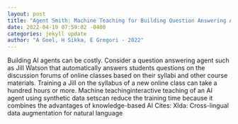 ```yaml
--- 
layout: post 
title: "Agent Smith: Machine Teaching for Building Question Answering Agents" 
date: 2022-04-19 07:59:02 -0400 
categories: jekyll update 
author: "A Goel, H Sikka, E Gregori - 2022" 
--- 
```

Building AI agents can be costly. Consider a question answering agent such as Jill Watson that automatically answers students questions on the discussion forums of online classes based on their syllabi and other course materials. Training a Jill on the syllabus of a new online class can take a hundred hours or more. Machine teachinginteractive teaching of an AI agent using synthetic data setscan reduce the training time because it combines the advantages of knowledge-based AI Cites: Xlda: Cross-lingual data augmentation for natural language